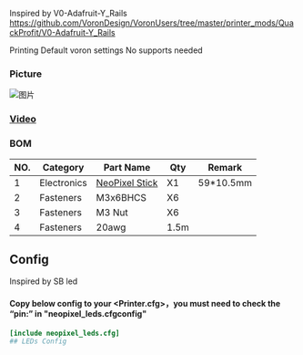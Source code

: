 Inspired by V0-Adafruit-Y_Rails
https://github.com/VoronDesign/VoronUsers/tree/master/printer_mods/QuackProfit/V0-Adafruit-Y_Rails

Printing
Default voron settings
No supports needed

### Picture
![图片](Photos/01.PNG)
### [Video](3D/V0_NeoPixel_SticksB.avi)

### BOM
|NO.	|Category	|Part Name	|Qty	|Remark
|--|--|--|--|--|
|1	|Electronics	|[NeoPixel Stick](https://item.taobao.com/item.htm?spm=a1z09.2.0.0.7ca02e8djWSvge&id=623844944291&_u=dkh2792dc2)	|X1	|59*10.5mm
|2	|Fasteners|M3x6BHCS		|X6	|
|3	|Fasteners|M3 Nut		|X6	|
|4	|Fasteners|20awg		|1.5m	|

## Config
Inspired by SB led
#### Copy below config to your <Printer.cfg>，you must need to check the **“pin:” in "neopixel_leds.cfgconfig"** 
```ini
[include neopixel_leds.cfg]
## LEDs Config
```
